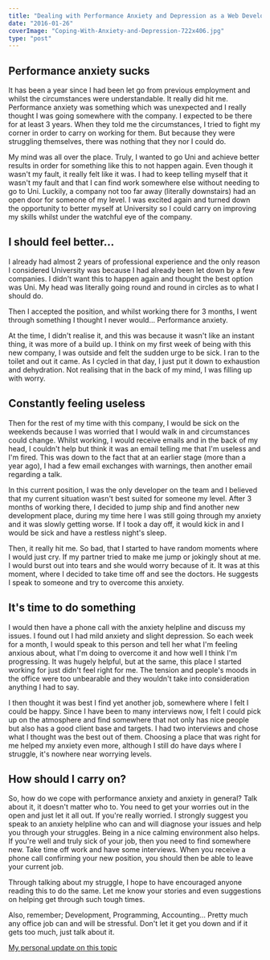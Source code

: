 ```yaml
---
title: "Dealing with Performance Anxiety and Depression as a Web Developer"
date: "2016-01-26"
coverImage: "Coping-With-Anxiety-and-Depression-722x406.jpg"
type: "post"
---
```


## Performance anxiety sucks

It has been a year since I had been let go from previous employment and whilst the circumstances were understandable. It really did hit me. Performance anxiety was something which was unexpected and I really thought I was going somewhere with the company. I expected to be there for at least 3 years. When they told me the circumstances, I tried to fight my corner in order to carry on working for them. But because they were struggling themselves, there was nothing that they nor I could do.

My mind was all over the place. Truly, I wanted to go Uni and achieve better results in order for something like this to not happen again. Even though it wasn't my fault, it really felt like it was. I had to keep telling myself that it wasn't my fault and that I can find work somewhere else without needing to go to Uni. Luckily, a company not too far away (literally downstairs) had an open door for someone of my level. I was excited again and turned down the opportunity to better myself at University so I could carry on improving my skills whilst under the watchful eye of the company.

## I should feel better...

I already had almost 2 years of professional experience and the only reason I considered University was because I had already been let down by a few companies. I didn't want this to happen again and thought the best option was Uni. My head was literally going round and round in circles as to what I should do.

Then I accepted the position, and whilst working there for 3 months, I went through something I thought I never would... Performance anxiety.

At the time, I didn't realise it, and this was because it wasn't like an instant thing, it was more of a build up. I think on my first week of being with this new company, I was outside and felt the sudden urge to be sick. I ran to the toilet and out it came. As I cycled in that day, I just put it down to exhaustion and dehydration. Not realising that in the back of my mind, I was filling up with worry.

## Constantly feeling useless

Then for the rest of my time with this company, I would be sick on the weekends because I was worried that I would walk in and circumstances could change. Whilst working, I would receive emails and in the back of my head, I couldn't help but think it was an email telling me that I'm useless and I'm fired. This was down to the fact that at an earlier stage (more than a year ago), I had a few email exchanges with warnings, then another email regarding a talk.

In this current position, I was the only developer on the team and I believed that my current situation wasn't best suited for someone my level. After 3 months of working there, I decided to jump ship and find another new development place, during my time here I was still going through my anxiety and it was slowly getting worse. If I took a day off, it would kick in and I would be sick and have a restless night's sleep.

Then, it really hit me. So bad, that I started to have random moments where I would just cry. If my partner tried to make me jump or jokingly shout at me. I would burst out into tears and she would worry because of it. It was at this moment, where I decided to take time off and see the doctors. He suggests I speak to someone and try to overcome this anxiety.

## It's time to do something

I would then have a phone call with the anxiety helpline and discuss my issues. I found out I had mild anxiety and slight depression. So each week for a month, I would speak to this person and tell her what I'm feeling anxious about, what I'm doing to overcome it and how well I think I'm progressing. It was hugely helpful, but at the same, this place I started working for just didn't feel right for me. The tension and people's moods in the office were too unbearable and they wouldn't take into consideration anything I had to say.

I then thought it was best I find yet another job, somewhere where I felt I could be happy. Since I have been to many interviews now, I felt I could pick up on the atmosphere and find somewhere that not only has nice people but also has a good client base and targets. I had two interviews and chose what I thought was the best out of them. Choosing a place that was right for me helped my anxiety even more, although I still do have days where I struggle, it's nowhere near worrying levels.

## How should I carry on?

So, how do we cope with performance anxiety and anxiety in general? Talk about it, it doesn't matter who to. You need to get your worries out in the open and just let it all out. If you're really worried. I strongly suggest you speak to an anxiety helpline who can and will diagnose your issues and help you through your struggles. Being in a nice calming environment also helps. If you're well and truly sick of your job, then you need to find somewhere new. Take time off work and have some interviews. When you receive a phone call confirming your new position, you should then be able to leave your current job.

Through talking about my struggle, I hope to have encouraged anyone reading this to do the same. Let me know your stories and even suggestions on helping get through such tough times.

Also, remember; Development, Programming, Accounting... Pretty much any office job can and will be stressful. Don't let it get you down and if it gets too much, just talk about it.

[My personal update on this topic](/blog/dealing-depression-and-anxiety-becoming-stronger-better-self/)
